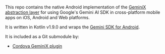 This repo contains the native Android implementation of the [GeminiX abstraction layer](https://github.com/dpa99c/gemini-x) for using Google's Gemini AI SDK in cross-platform mobile apps on iOS, Android and Web platforms.

It is written in Kotlin v1.9.0 and wraps the [Gemini SDK for Android](https://ai.google.dev/tutorials/android_quickstart#kotlin).

It is included as a Git submodule by:
- [Cordova GeminiX plugin](https://github.com/dpa99c/cordova-plugin-gemini-x)

[//]: # (- [Capacitor GeminiX plugin]&#40;https://github.com/dpa99c/capacitor-plugin-gemini-x&#41;)
[//]: # (- [React Native GeminiX module]&#40;https://github.com/dpa99c/react-native-gemini-x&#41;)
[//]: # (- [Flutter GeminiX module]&#40;https://github.com/dpa99c/flutter-gemini-x&#41;)

